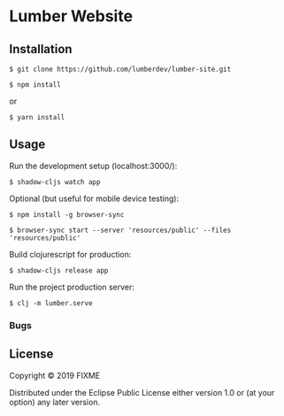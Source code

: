 # Lumber Website

## Installation

    $ git clone https://github.com/lumberdev/lumber-site.git

    $ npm install
    
or 
    
    $ yarn install

## Usage

Run the development setup (localhost:3000/):

    $ shadow-cljs watch app
    
Optional (but useful for mobile device testing):

    $ npm install -g browser-sync

    $ browser-sync start --server 'resources/public' --files 'resources/public'
    
Build clojurescript for production:

    $ shadow-cljs release app

Run the project production server:

    $ clj -m lumber.serve

### Bugs

## License

Copyright © 2019 FIXME

Distributed under the Eclipse Public License either version 1.0 or (at
your option) any later version.
